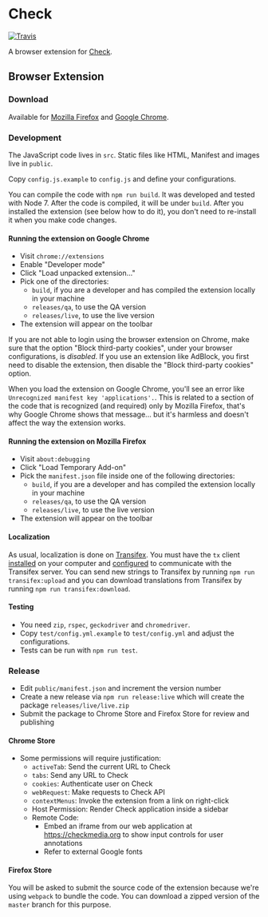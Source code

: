 # Check

[![Travis](https://travis-ci.org/meedan/check-mark.svg?branch=develop)](https://travis-ci.org/meedan/check-mark/)

A browser extension for [Check](https://meedan.com/en/check/).

## Browser Extension

### Download

Available for [Mozilla Firefox](https://addons.mozilla.org/firefox/addon/check/) and [Google Chrome](https://chrome.google.com/webstore/detail/check/pjfgpbclkfjkfiljlcfehjmpafeoafdi).

### Development

The JavaScript code lives in `src`. Static files like HTML, Manifest and images live in `public`.

Copy `config.js.example` to `config.js` and define your configurations.

You can compile the code with `npm run build`. It was developed and tested with Node 7. After the code is compiled, it will be under `build`. After you installed the extension (see below how to do it), you don't need to re-install it when you make code changes.

#### Running the extension on Google Chrome

* Visit `chrome://extensions`
* Enable "Developer mode"
* Click "Load unpacked extension..."
* Pick one of the directories:
  * `build`, if you are a developer and has compiled the extension locally in your machine
  * `releases/qa`, to use the QA version
  * `releases/live`, to use the live version
* The extension will appear on the toolbar

If you are not able to login using the browser extension on Chrome, make sure that the option "Block third-party cookies", under your browser configurations, is *disabled*. If you use an extension like AdBlock, you first need to disable the extension, then disable the "Block third-party cookies" option.

When you load the extension on Google Chrome, you'll see an error like `Unrecognized manifest key 'applications'.`. This is related to a section of the code that is recognized (and required) only by Mozilla Firefox, that's why Google Chrome shows that message... but it's harmless and doesn't affect the way the extension works.

#### Running the extension on Mozilla Firefox

* Visit `about:debugging`
* Click "Load Temporary Add-on"
* Pick the `manifest.json` file inside one of the following directories:
  * `build`, if you are a developer and has compiled the extension locally in your machine
  * `releases/qa`, to use the QA version
  * `releases/live`, to use the live version
* The extension will appear on the toolbar

#### Localization

As usual, localization is done on [Transifex](https://www.transifex.com/meedan/check-2/browser-extension/). You must have the `tx` client [installed](http://docs.transifex.com/client/setup/) on your computer and [configured](https://docs.transifex.com/client/client-configuration) to communicate with the Transifex server. You can send new strings to Transifex by running `npm run transifex:upload` and you can download translations from Transifex by running `npm run transifex:download`.

#### Testing

* You need `zip`, `rspec`, `geckodriver` and `chromedriver`.
* Copy `test/config.yml.example` to `test/config.yml` and adjust the configurations.
* Tests can be run with `npm run test`.

### Release

- Edit `public/manifest.json` and increment the version number
- Create a new release via `npm run release:live` which will create the package `releases/live/live.zip`
- Submit the package to Chrome Store and Firefox Store for review and publishing

#### Chrome Store

- Some permissions will require justification:
  * `activeTab`: Send the current URL to Check
  * `tabs`: Send any URL to Check
  * `cookies`: Authenticate user on Check
  * `webRequest`: Make requests to Check API
  * `contextMenus`: Invoke the extension from a link on right-click
  * Host Permission: Render Check application inside a sidebar
  * Remote Code:
    - Embed an iframe from our web application at https://checkmedia.org to show input controls for user annotations
    - Refer to external Google fonts

#### Firefox Store

You will be asked to submit the source code of the extension because we're using `webpack` to bundle the code. You can download a zipped version of the `master` branch for this purpose.
